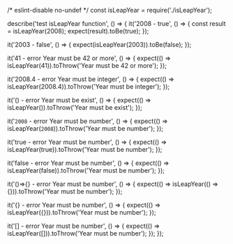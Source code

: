 /* eslint-disable no-undef */
const isLeapYear = require('./isLeapYear');

describe('test isLeapYear function', () => {
  it('2008 - true', () => {
    const result = isLeapYear(2008);
    expect(result).toBe(true);
  });

  it('2003 - false', () => {
    expect(isLeapYear(2003)).toBe(false);
  });

  it('41 - error Year must be 42 or more', () => {
    expect(() => isLeapYear(41)).toThrow('Year must be 42 or more');
  });

  it('2008.4 - error Year must be integer', () => {
    expect(() => isLeapYear(2008.4)).toThrow('Year must be integer');
  });

  it('() - error Year must be exist', () => {
    expect(() => isLeapYear()).toThrow('Year must be exist');
  });

  it('`2008` - error Year must be number', () => {
    expect(() => isLeapYear(`2008`)).toThrow('Year must be number');
  });

  it('true - error Year must be number', () => {
    expect(() => isLeapYear(true)).toThrow('Year must be number');
  });

  it('false - error Year must be number', () => {
    expect(() => isLeapYear(false)).toThrow('Year must be number');
  });

  it('()=>{} - error Year must be number', () => {
    expect(() => isLeapYear(() => {})).toThrow('Year must be number');
  });

  it('{} - error Year must be number', () => {
    expect(() => isLeapYear({})).toThrow('Year must be number');
  });

  it('[] - error Year must be number', () => {
    expect(() => isLeapYear([])).toThrow('Year must be number');
  });
});
